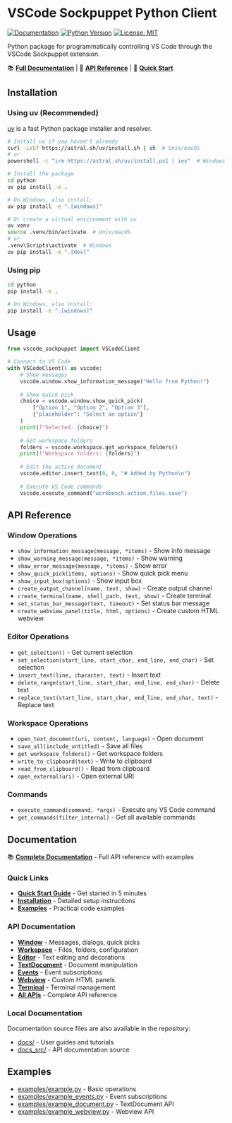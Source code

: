# VSCode Sockpuppet Python Client

[![Documentation](https://img.shields.io/badge/docs-GitHub%20Pages-blue)](https://jnsquire.github.io/vscode-sockpuppet-extension/)
[![Python Version](https://img.shields.io/badge/python-3.8%2B-blue)](https://www.python.org/downloads/)
[![License: MIT](https://img.shields.io/badge/License-MIT-yellow.svg)](LICENSE)

Python package for programmatically controlling VS Code through the VSCode Sockpuppet extension.

📚 **[Full Documentation](https://jnsquire.github.io/vscode-sockpuppet-extension/)** | 🐍 **[API Reference](https://jnsquire.github.io/vscode-sockpuppet-extension/api/)** | 🚀 **[Quick Start](https://jnsquire.github.io/vscode-sockpuppet-extension/getting-started/quickstart/)**

## Installation

### Using uv (Recommended)

[uv](https://github.com/astral-sh/uv) is a fast Python package installer and resolver.

```bash
# Install uv if you haven't already
curl -LsSf https://astral.sh/uv/install.sh | sh  # Unix/macOS
# or
powershell -c "irm https://astral.sh/uv/install.ps1 | iex"  # Windows

# Install the package
cd python
uv pip install -e .

# On Windows, also install:
uv pip install -e ".[windows]"

# Or create a virtual environment with uv
uv venv
source .venv/bin/activate  # Unix/macOS
# or
.venv\Scripts\activate  # Windows
uv pip install -e ".[dev]"
```

### Using pip

```bash
cd python
pip install -e .

# On Windows, also install:
pip install -e ".[windows]"
```

## Usage

```python
from vscode_sockpuppet import VSCodeClient

# Connect to VS Code
with VSCodeClient() as vscode:
    # Show messages
    vscode.window.show_information_message("Hello from Python!")
    
    # Show quick pick
    choice = vscode.window.show_quick_pick(
        ["Option 1", "Option 2", "Option 3"],
        {"placeholder": "Select an option"}
    )
    print(f"Selected: {choice}")
    
    # Get workspace folders
    folders = vscode.workspace.get_workspace_folders()
    print(f"Workspace folders: {folders}")
    
    # Edit the active document
    vscode.editor.insert_text(0, 0, "# Added by Python\n")
    
    # Execute VS Code commands
    vscode.execute_command("workbench.action.files.save")
```

## API Reference

### Window Operations
- `show_information_message(message, *items)` - Show info message
- `show_warning_message(message, *items)` - Show warning
- `show_error_message(message, *items)` - Show error
- `show_quick_pick(items, options)` - Show quick pick menu
- `show_input_box(options)` - Show input box
- `create_output_channel(name, text, show)` - Create output channel
- `create_terminal(name, shell_path, text, show)` - Create terminal
- `set_status_bar_message(text, timeout)` - Set status bar message
- `create_webview_panel(title, html, options)` - Create custom HTML webview

### Editor Operations
- `get_selection()` - Get current selection
- `set_selection(start_line, start_char, end_line, end_char)` - Set selection
- `insert_text(line, character, text)` - Insert text
- `delete_range(start_line, start_char, end_line, end_char)` - Delete text
- `replace_text(start_line, start_char, end_line, end_char, text)` - Replace text

### Workspace Operations
- `open_text_document(uri, content, language)` - Open document
- `save_all(include_untitled)` - Save all files
- `get_workspace_folders()` - Get workspace folders
- `write_to_clipboard(text)` - Write to clipboard
- `read_from_clipboard()` - Read from clipboard
- `open_external(uri)` - Open external URI

### Commands
- `execute_command(command, *args)` - Execute any VS Code command
- `get_commands(filter_internal)` - Get all available commands

## Documentation

📚 **[Complete Documentation](https://jnsquire.github.io/vscode-sockpuppet-extension/)** - Full API reference with examples

### Quick Links

- **[Quick Start Guide](https://jnsquire.github.io/vscode-sockpuppet-extension/getting-started/quickstart/)** - Get started in 5 minutes
- **[Installation](https://jnsquire.github.io/vscode-sockpuppet-extension/getting-started/installation/)** - Detailed setup instructions
- **[Examples](https://jnsquire.github.io/vscode-sockpuppet-extension/getting-started/examples/)** - Practical code examples

### API Documentation

- **[Window](https://jnsquire.github.io/vscode-sockpuppet-extension/api/window/)** - Messages, dialogs, quick picks
- **[Workspace](https://jnsquire.github.io/vscode-sockpuppet-extension/api/workspace/)** - Files, folders, configuration  
- **[Editor](https://jnsquire.github.io/vscode-sockpuppet-extension/api/editor/)** - Text editing and decorations
- **[TextDocument](https://jnsquire.github.io/vscode-sockpuppet-extension/api/document/)** - Document manipulation
- **[Events](https://jnsquire.github.io/vscode-sockpuppet-extension/api/events/)** - Event subscriptions
- **[Webview](https://jnsquire.github.io/vscode-sockpuppet-extension/api/webview/)** - Custom HTML panels
- **[Terminal](https://jnsquire.github.io/vscode-sockpuppet-extension/api/terminal/)** - Terminal management
- **[All APIs](https://jnsquire.github.io/vscode-sockpuppet-extension/api/)** - Complete API reference

### Local Documentation

Documentation source files are also available in the repository:
- [docs/](../docs/) - User guides and tutorials
- [docs_src/](docs_src/) - API documentation source

## Examples

- [examples/example.py](examples/example.py) - Basic operations
- [examples/example_events.py](examples/example_events.py) - Event subscriptions
- [examples/example_document.py](examples/example_document.py) - TextDocument API
- [examples/example_webview.py](examples/example_webview.py) - Webview API
